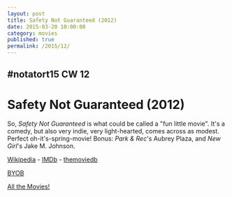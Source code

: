 ```yaml
---
layout: post
title: Safety Not Guaranteed (2012)
date: 2015-03-20 10:00:00
category: movies
published: true
permalink: /2015/12/
---
```


## \#notatort15 CW 12

# Safety Not Guaranteed \(2012\)

So, *Safety Not Guaranteed* is what could be called a "fun little movie". It's a comedy, but also very indie, very light-hearted, comes across as modest. Perfect oh-it's-spring-movie!
Bonus: *Park & Rec*'s Aubrey Plaza, and *New Girl*'s Jake M. Johnson. 

[Wikipedia](http://en.wikipedia.org/wiki/Safety_Not_Guaranteed) - [IMDb](http://www.imdb.com/title/tt1862079/?ref_=fn_al_tt_1) - [themoviedb](http://www.imdb.com/title/tt1862079/?ref_=fn_al_tt_1)

<a href="http://en.wikipedia.org/wiki/BYOB_(beverage)">BYOB</a>

[All the Movies!](http://notatort.com/allthemovies/)

<!--include jquery & backstretch-->

<script type="text/javascript" src="https://ajax.googleapis.com/ajax/libs/jquery/1.7.2/jquery.min.js"></script>

<script type="text/javascript" src="http://notatort.com/jquery.backstretch.min.js"></script>

<script type="text/javascript">

$(function(){

     $(window).resize(function(){
     
         if($(this).width() >= 767){
         
             $.backstretch("http://notatort.com/bg1512.jpg", {speed: 150});
             
         }
         
      })
      
      .resize();//trigger resize on page load
      
});

</script>